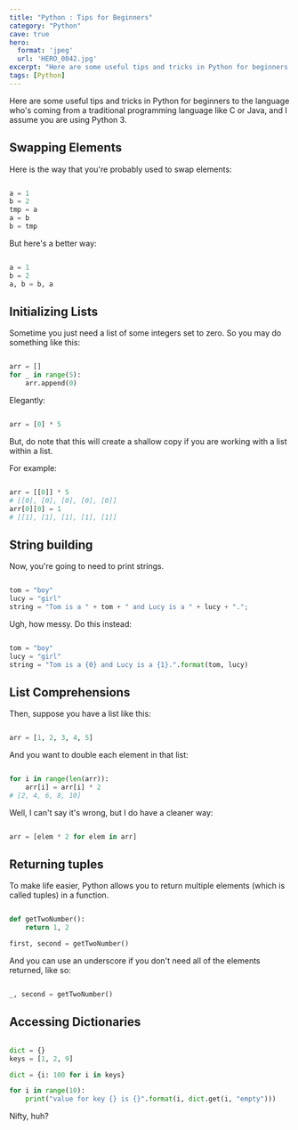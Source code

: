 ```yaml
---
title: "Python : Tips for Beginners"
category: "Python"
cave: true
hero:
  format: 'jpeg'
  url: 'HERO_0042.jpg'
excerpt: "Here are some useful tips and tricks in Python for beginners to the language."
tags: [Python]
---
```

Here are some useful tips and tricks in Python for beginners to the language who's coming from a traditional programming language like C or Java, and I assume you are using Python 3.

## Swapping Elements

Here is the way that you're probably used to swap elements:

```python

a = 1
b = 2
tmp = a
a = b
b = tmp

```

But here's a better way:
```python

a = 1
b = 2
a, b = b, a

```


## Initializing Lists

Sometime you just need a list of some integers set to zero. So you may do something like this:

```python

arr = []
for _ in range(5):
    arr.append(0)

```

Elegantly:
```python

arr = [0] * 5

```

But, do note that this will create a shallow copy if you are working with a list within a list.

For example:

```python

arr = [[0]] * 5
# [[0], [0], [0], [0], [0]]
arr[0][0] = 1
# [[1], [1], [1], [1], [1]]

```


## String building

Now, you're going to need to print strings.

```python

tom = "boy"
lucy = "girl"
string = "Tom is a " + tom + " and Lucy is a " + lucy + ".";

```

Ugh, how messy. Do this instead:
```python

tom = "boy"
lucy = "girl"
string = "Tom is a {0} and Lucy is a {1}.".format(tom, lucy)

```


## List Comprehensions

Then, suppose you have a list like this:

```python

arr = [1, 2, 3, 4, 5]

```


And you want to double each element in that list:

```python

for i in range(len(arr)):
    arr[i] = arr[i] * 2
# [2, 4, 6, 8, 10]

```

Well, I can't say it's wrong, but I do have a cleaner way:

```python

arr = [elem * 2 for elem in arr]

```


## Returning tuples

To make life easier, Python allows you to return multiple elements (which is called tuples) in a function.

```python

def getTwoNumber():
    return 1, 2

first, second = getTwoNumber()

```

And you can use an underscore if you don't need all of the elements returned, like so:

```python

_, second = getTwoNumber()

```


## Accessing Dictionaries

```python

dict = {}
keys = [1, 2, 9]

dict = {i: 100 for i in keys}

for i in range(10):
	print("value for key {} is {}".format(i, dict.get(i, "empty")))

```

Nifty, huh?

